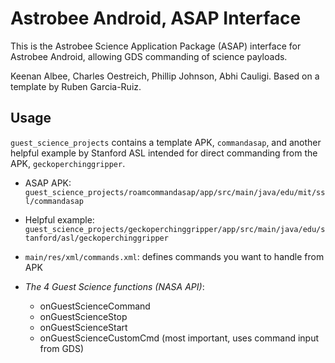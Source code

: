 # Astrobee Android, ASAP Interface

This is the Astrobee Science Application Package (ASAP) interface for Astrobee Android, allowing GDS commanding of science payloads.

Keenan Albee, Charles Oestreich, Phillip Johnson, Abhi Cauligi. Based on a template by Ruben Garcia-Ruiz.

## Usage

`guest_science_projects` contains a template APK, `commandasap`, and another helpful example by Stanford ASL intended for direct commanding from the APK, `geckoperchinggripper`.

- ASAP APK: `guest_science_projects/roamcommandasap/app/src/main/java/edu/mit/ssl/commandasap`

- Helpful example: `guest_science_projects/geckoperchinggripper/app/src/main/java/edu/stanford/asl/geckoperchinggripper`

- `main/res/xml/commands.xml`: defines commands you want to handle from APK

- *The 4 Guest Science functions (NASA API)*:
  - onGuestScienceCommand
  - onGuestScienceStop
  - onGuestScienceStart
  - onGuestScienceCustomCmd (most important, uses command input from GDS)
